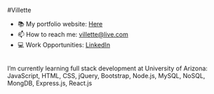 
#Villette
 <br />
- 📚 My portfolio website: [Here](https://villette.vercel.app/)
- 📫 How to reach me: [villette@live.com](mailto:villette@live.com)
- 💻 Work Opportunities: [LinkedIn](https://www.linkedin.com/in/villette-comfort-80ab86234/)
 <br />
I’m currently learning full stack development at University of Arizona:  <br />
JavaScript, HTML, CSS, jQuery, Bootstrap, Node.js, MySQL, NoSQL, MongDB, Express.js, React.js


